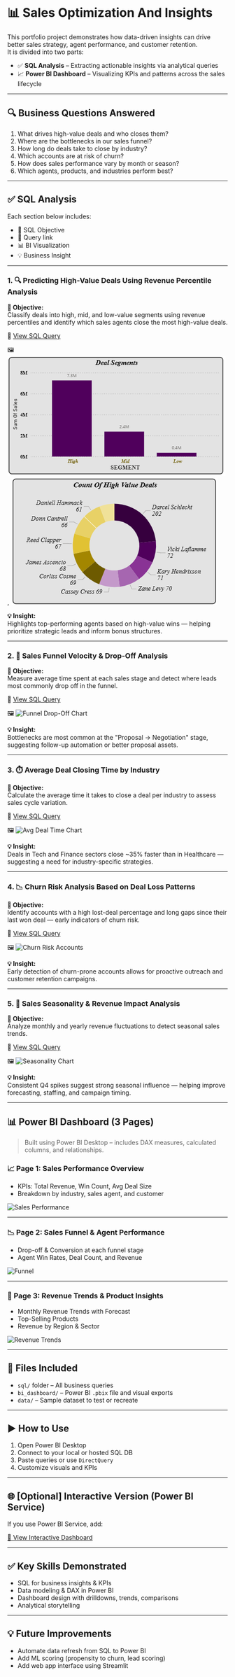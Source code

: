# 📊 Sales Optimization And Insights

This portfolio project demonstrates how data-driven insights can drive better sales strategy, agent performance, and customer retention.  
It is divided into two parts:

- ✅ **SQL Analysis** – Extracting actionable insights via analytical queries  
- 📈 **Power BI Dashboard** – Visualizing KPIs and patterns across the sales lifecycle  

---

## 🔍 Business Questions Answered

1. What drives high-value deals and who closes them?
2. Where are the bottlenecks in our sales funnel?
3. How long do deals take to close by industry?
4. Which accounts are at risk of churn?
5. How does sales performance vary by month or season?
6. Which agents, products, and industries perform best?

---

## ✅ SQL Analysis

Each section below includes:
- 🎯 SQL Objective
- 📄 Query link
- 📊 BI Visualization
- 💡 Business Insight

---

### 1. 🔍 Predicting High-Value Deals Using Revenue Percentile Analysis

**🎯 Objective:**  
Classify deals into high, mid, and low-value segments using revenue percentiles and identify which sales agents close the most high-value deals.

📄 [View SQL Query](sql/high_value_deals.sql)

🖼️ ![High Value Deals Chart](sql_images/Deal_segments.png) , ![High Value Deals Chart](sql_images/Top_10_sales_agents_high_value_deals.png)

**💡 Insight:**  
Highlights top-performing agents based on high-value wins — helping prioritize strategic leads and inform bonus structures.

---

### 2. 🔄 Sales Funnel Velocity & Drop-Off Analysis

**🎯 Objective:**  
Measure average time spent at each sales stage and detect where leads most commonly drop off in the funnel.

📄 [View SQL Query](sql/sales_pipeline_velocity.sql)

🖼️ ![Funnel Drop-Off Chart](bi_dashboard/screenshots/funnel_velocity.png)

**💡 Insight:**  
Bottlenecks are most common at the "Proposal → Negotiation" stage, suggesting follow-up automation or better proposal assets.

---

### 3. ⏱️ Average Deal Closing Time by Industry

**🎯 Objective:**  
Calculate the average time it takes to close a deal per industry to assess sales cycle variation.

📄 [View SQL Query](sql/avg_deal_close_time.sql)

🖼️ ![Avg Deal Time Chart](bi_dashboard/screenshots/avg_closing_time.png)

**💡 Insight:**  
Deals in Tech and Finance sectors close ~35% faster than in Healthcare — suggesting a need for industry-specific strategies.

---

### 4. 📉 Churn Risk Analysis Based on Deal Loss Patterns

**🎯 Objective:**  
Identify accounts with a high lost-deal percentage and long gaps since their last won deal — early indicators of churn risk.

📄 [View SQL Query](sql/churn_risk_accounts.sql)

🖼️ ![Churn Risk Accounts](bi_dashboard/screenshots/churn_risk.png)

**💡 Insight:**  
Early detection of churn-prone accounts allows for proactive outreach and customer retention campaigns.

---

### 5. 📅 Sales Seasonality & Revenue Impact Analysis

**🎯 Objective:**  
Analyze monthly and yearly revenue fluctuations to detect seasonal sales trends.

📄 [View SQL Query](sql/revenue_seasonality.sql)

🖼️ ![Seasonality Chart](bi_dashboard/screenshots/revenue_seasonality.png)

**💡 Insight:**  
Consistent Q4 spikes suggest strong seasonal influence — helping improve forecasting, staffing, and campaign timing.

---


## 📊 Power BI Dashboard (3 Pages)

> Built using Power BI Desktop – includes DAX measures, calculated columns, and relationships.

### 📈 Page 1: Sales Performance Overview
- KPIs: Total Revenue, Win Count, Avg Deal Size
- Breakdown by industry, sales agent, and customer

![Sales Performance](bi_dashboard/screenshots/sales_performance.png)

---

### 📉 Page 2: Sales Funnel & Agent Performance
- Drop-off & Conversion at each funnel stage
- Agent Win Rates, Deal Count, and Revenue

![Funnel](bi_dashboard/screenshots/funnel_analysis.png)

---

### 📅 Page 3: Revenue Trends & Product Insights
- Monthly Revenue Trends with Forecast
- Top-Selling Products
- Revenue by Region & Sector

![Revenue Trends](bi_dashboard/screenshots/agent_ranking.png)

---

## 📁 Files Included

- `sql/` folder – All business queries
- `bi_dashboard/` – Power BI `.pbix` file and visual exports
- `data/` – Sample dataset to test or recreate

---

## ▶️ How to Use

1. Open Power BI Desktop
2. Connect to your local or hosted SQL DB
3. Paste queries or use `DirectQuery`
4. Customize visuals and KPIs

---

## 🌐 [Optional] Interactive Version (Power BI Service)
If you use Power BI Service, add:

[🔗 View Interactive Dashboard](https://app.powerbi.com/view?r=XXXXX)

---

## ✅ Key Skills Demonstrated

- SQL for business insights & KPIs
- Data modeling & DAX in Power BI
- Dashboard design with drilldowns, trends, comparisons
- Analytical storytelling

---

## 💡 Future Improvements
- Automate data refresh from SQL to Power BI
- Add ML scoring (propensity to churn, lead scoring)
- Add web app interface using Streamlit
